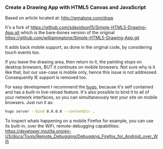 ### Create a Drawing App with HTML5 Canvas and JavaScript

Based on article located at: http://wmalone.com/draw

It's a fork of https://github.com/sdavidson15/Simple-HTML5-Drawing-App.git which is the bare-bones version of the original   https://github.com/williammalone/Simple-HTML5-Drawing-App.git

It adds back mobile support, as done in the original code, by considering touch events too.

If you leave the drawing area, then return to it, the painting stops on desktop browsers, BUT it continues on mobile browsers.
Not sure why is it like that, but our use-case is mobile only, hence this issue is not addressed.
Consequently IE support is removed too.

For easy development I recommend the [hugo](https://gohugo.io/commands/hugo_server/),
because it's self contained and has a built-in live-reload feature.
It's also possible to bind it to all of your network interfaces,
so you can simultaneously test your site on mobile browsers.
Just run it as:

```bash
hugo server --bind 0.0.0.0 --contentDir .
```

To inspect whats happening on a mobile Firefox for example, you can
use its built-in, over the WiFi, remote-debugging capabilities:
https://developer.mozilla.org/en-US/docs/Tools/Remote_Debugging/Debugging_Firefox_for_Android_over_Wifi

